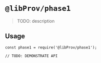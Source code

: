 # `@libProv/phase1`

> TODO: description

## Usage

```
const phase1 = require('@libProv/phase1');

// TODO: DEMONSTRATE API
```
